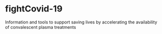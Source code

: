 # fightCovid-19
Information and tools to support saving lives by accelerating the availability of convalescent plasma treatments
